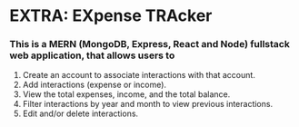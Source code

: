 # EXTRA: EXpense TRAcker

### This is a MERN (MongoDB, Express, React and Node) fullstack web application, that allows users to
1. Create an account to associate interactions with that account.
2. Add interactions (expense or income).
3. View the total expenses, income, and the total balance.
4. Filter interactions by year and month to view previous interactions.
3. Edit and/or delete interactions.
